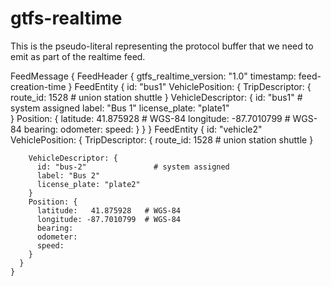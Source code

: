 gtfs-realtime
===============

This is the pseudo-literal representing the protocol buffer that
we need to emit as part of the realtime feed.

FeedMessage {
    FeedHeader {
      gtfs_realtime_version: "1.0"
      timestamp: feed-creation-time
    }
    FeedEntity {
      id: "bus1"
      VehiclePosition: {
        TripDescriptor: {
          route_id: 1528            # union station shuttle
        }
        VehicleDescriptor: {
          id: "bus1"                # system assigned
          label: "Bus 1"
          license_plate: "plate1"   
        }
        Position: {
          latitude:   41.875928   # WGS-84
          longitude: -87.7010799  # WGS-84
          bearing:
          odometer:
          speed:
        }
      }
    }
    FeedEntity {
      id: "vehicle2"
      VehiclePosition: {
        TripDescriptor: {
          route_id: 1528            # union station shuttle
        }

        VehicleDescriptor: {
          id: "bus-2"               # system assigned
          label: "Bus 2"
          license_plate: "plate2"   
        }
        Position: {
          latitude:   41.875928   # WGS-84
          longitude: -87.7010799  # WGS-84
          bearing:
          odometer:
          speed:
        }
      }
    }
